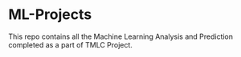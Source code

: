 # ML-Projects
This repo contains all the Machine Learning Analysis and Prediction completed as a part of TMLC Project.
